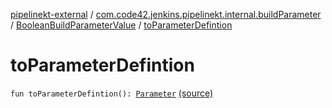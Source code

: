 [pipelinekt-external](../../index.md) / [com.code42.jenkins.pipelinekt.internal.buildParameter](../index.md) / [BooleanBuildParameterValue](index.md) / [toParameterDefintion](./to-parameter-defintion.md)

# toParameterDefintion

`fun toParameterDefintion(): `[`Parameter`](../../com.code42.jenkins.pipelinekt.core/-parameter/index.md) [(source)](https://github.com/code42/pipelinekt/tree/master/internal/src/main/kotlin/com/code42/jenkins/pipelinekt/internal/buildParameter/BooleanBuildParameterValue.kt#L10)